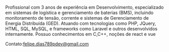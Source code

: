 Profissional com 3 anos de experiência em Desenvolvimento, especializado em sistemas de
logística e gerenciamento de baterias (BMS), incluindo monitoramento de tensão, corrente e
sistemas de Gerenciamento de Energia Distribuída (GED). Atuando com tecnologias como PHP,
JQuery, HTML, SQL, MySQL, e frameworks como Laravel e outros desenvolvidos internamente.
Possuo conhecimentos em C,C++, noções de react e vue

Contato:felipe.dias789pdev@gmail.com
